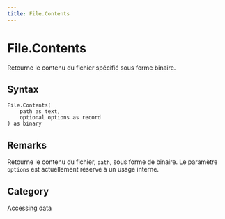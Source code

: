 ```yaml
---
title: File.Contents
---
```


# File.Contents


Retourne le contenu du fichier spécifié sous forme binaire.


## Syntax

```powerquery
File.Contents(
    path as text,
    optional options as record
) as binary
```


## Remarks

Retourne le contenu du fichier, <code>path</code>, sous forme de binaire. Le paramètre <code>options</code> est actuellement réservé à un usage interne.



## Category
Accessing data

